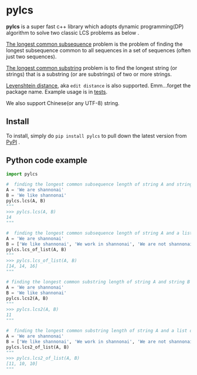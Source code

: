 # pylcs

**pylcs** is a super fast c++ library which adopts dynamic programming(DP) algorithm to solve two classic LCS problems
as below .

[The longest common subsequence](https://en.wikipedia.org/wiki/Longest_common_subsequence_problem) problem is the
problem of finding the longest subsequence common to all sequences in a set of sequences (often just two sequences).

[The longest common substring](https://en.wikipedia.org/wiki/Longest_common_substring_problem) problem is to find the
longest string (or strings) that is a substring (or are substrings) of two or more strings.

[Levenshtein distance](https://en.wikipedia.org/wiki/Levenshtein_distance), aka ``edit distance`` is also supported.
Emm...forget the package name. Example usage is in [tests](./tests/test_pylcs.py).

We also support Chinese(or any UTF-8) string.


Install
-------

To install, simply do ``pip install pylcs`` to pull down the latest version from [PyPI](https://pypi.org/project/pylcs/)
.


Python code example
-------------------

```python
import pylcs

#  finding the longest common subsequence length of string A and string B
A = 'We are shannonai'
B = 'We like shannonai'
pylcs.lcs(A, B)
"""
>>> pylcs.lcs(A, B)
14
"""

#  finding the longest common subsequence length of string A and a list of string B
A = 'We are shannonai'
B = ['We like shannonai', 'We work in shannonai', 'We are not shannonai']
pylcs.lcs_of_list(A, B)
"""
>>> pylcs.lcs_of_list(A, B)
[14, 14, 16]
"""

# finding the longest common substring length of string A and string B
A = 'We are shannonai'
B = 'We like shannonai'
pylcs.lcs2(A, B)
"""
>>> pylcs.lcs2(A, B)
11
"""

#  finding the longest common substring length of string A and a list of string B
A = 'We are shannonai'
B = ['We like shannonai', 'We work in shannonai', 'We are not shannonai']
pylcs.lcs2_of_list(A, B)
"""
>>> pylcs.lcs2_of_list(A, B)
[11, 10, 10]
"""


